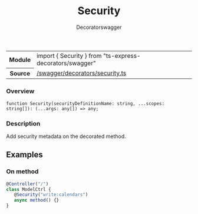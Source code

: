 
<header class="symbol-info-header"><h1 id="security">Security</h1><label class="symbol-info-type-label decorator">Decorator</label><label class="api-type-label swagger" title="swagger">swagger</label></header>
<!-- summary -->
<section class="symbol-info"><table class="is-full-width"><tbody><tr><th>Module</th><td><div class="lang-typescript"><span class="token keyword">import</span> { Security }&nbsp;<span class="token keyword">from</span>&nbsp;<span class="token string">"ts-express-decorators/swagger"</span></div></td></tr><tr><th>Source</th><td><a href="https://github.com/Romakita/ts-express-decorators/blob/v3.10.2/src//swagger/decorators/security.ts#L0-L0">/swagger/decorators/security.ts</a></td></tr></tbody></table></section>
<!-- overview -->


### Overview


<pre><code class="typescript-lang ">function <span class="token function">Security</span><span class="token punctuation">(</span>securityDefinitionName<span class="token punctuation">:</span> <span class="token keyword">string</span><span class="token punctuation">,</span> ...scopes<span class="token punctuation">:</span> <span class="token keyword">string</span><span class="token punctuation">[</span><span class="token punctuation">]</span><span class="token punctuation">)</span><span class="token punctuation">:</span> <span class="token punctuation">(</span>...args<span class="token punctuation">:</span> <span class="token keyword">any</span><span class="token punctuation">[</span><span class="token punctuation">]</span><span class="token punctuation">)</span> => <span class="token keyword">any</span><span class="token punctuation">;</span></code></pre>


<!-- Parameters -->

<!-- Description -->


### Description

Add security metadata on the decorated method.

## Examples
### On method

```typescript
@Controller("/")
class ModelCtrl {
   @Security("write:calendars")
   async method() {}
}
```

<!-- Members -->


